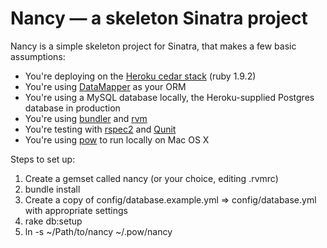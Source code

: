 Nancy — a skeleton Sinatra project
=======================================

Nancy is a simple skeleton project for Sinatra, that makes a few basic assumptions:

* You're deploying on the [Heroku cedar stack](http://devcenter.heroku.com/articles/cedar) (ruby 1.9.2)
* You're using [DataMapper](http://datamapper.org/) as your ORM
* You're using a MySQL database locally, the Heroku-supplied Postgres database in production
* You're using [bundler](http://gembundler.com/) and [rvm](http://beginrescueend.com/)
* You're testing with [rspec2](http://relishapp.com/rspec) and [Qunit](http://docs.jquery.com/Qunit)
* You're using [pow](http://pow.cx/) to run locally on Mac OS X

Steps to set up:

1. Create a gemset called nancy (or your choice, editing .rvmrc)
2. bundle install
3. Create a copy of config/database.example.yml => config/database.yml with appropriate settings
4. rake db:setup
5. ln -s ~/Path/to/nancy ~/.pow/nancy